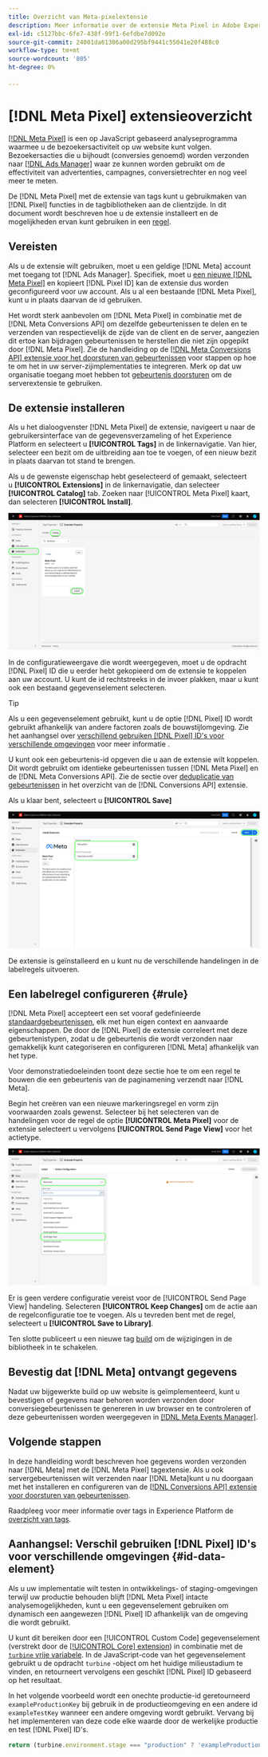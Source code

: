 ```yaml
---
title: Overzicht van Meta-pixelextensie
description: Meer informatie over de extensie Meta Pixel in Adobe Experience Platform.
exl-id: c5127bbc-6fe7-438f-99f1-6efdbe7d092e
source-git-commit: 24001da61306a00d295bf9441c55041e20f488c0
workflow-type: tm+mt
source-wordcount: '805'
ht-degree: 0%

---
```


# [!DNL Meta Pixel] extensieoverzicht

[[!DNL Meta Pixel]](https://developers.facebook.com/docs/meta-pixel/) is een op JavaScript gebaseerd analyseprogramma waarmee u de bezoekersactiviteit op uw website kunt volgen. Bezoekersacties die u bijhoudt (conversies genoemd) worden verzonden naar [[!DNL Ads Manager]](https://www.facebook.com/business/tools/ads-manager) waar ze kunnen worden gebruikt om de effectiviteit van advertenties, campagnes, conversietrechter en nog veel meer te meten.

De [!DNL Meta Pixel] met de extensie van tags kunt u gebruikmaken van [!DNL Pixel] functies in de tagbibliotheken aan de clientzijde. In dit document wordt beschreven hoe u de extensie installeert en de mogelijkheden ervan kunt gebruiken in een [regel](../../../ui/managing-resources/rules.md).

## Vereisten

Als u de extensie wilt gebruiken, moet u een geldige [!DNL Meta] account met toegang tot [!DNL Ads Manager]. Specifiek, moet u [een nieuwe [!DNL Meta Pixel]](https://www.facebook.com/business/help/952192354843755) en kopieert [!DNL Pixel ID] kan de extensie dus worden geconfigureerd voor uw account. Als u al een bestaande [!DNL Meta Pixel], kunt u in plaats daarvan de id gebruiken.

Het wordt sterk aanbevolen om [!DNL Meta Pixel] in combinatie met de [!DNL Meta Conversions API] om dezelfde gebeurtenissen te delen en te verzenden van respectievelijk de zijde van de client en de server, aangezien dit ertoe kan bijdragen gebeurtenissen te herstellen die niet zijn opgepikt door [!DNL Meta Pixel]. Zie de handleiding op de [[!DNL Meta Conversions API] extensie voor het doorsturen van gebeurtenissen](../../client/meta/overview.md) voor stappen op hoe te om het in uw server-zijimplementaties te integreren. Merk op dat uw organisatie toegang moet hebben tot [gebeurtenis doorsturen](../../../ui/event-forwarding/overview.md) om de serverextensie te gebruiken.

## De extensie installeren

Als u het dialoogvenster [!DNL Meta Pixel] de extensie, navigeert u naar de gebruikersinterface van de gegevensverzameling of het Experience Platform en selecteert u **[!UICONTROL Tags]** in de linkernavigatie. Van hier, selecteer een bezit om de uitbreiding aan toe te voegen, of een nieuw bezit in plaats daarvan tot stand te brengen.

Als u de gewenste eigenschap hebt geselecteerd of gemaakt, selecteert u **[!UICONTROL Extensions]** in de linkernavigatie, dan selecteer **[!UICONTROL Catalog]** tab. Zoeken naar [!UICONTROL Meta Pixel] kaart, dan selecteren **[!UICONTROL Install]**.

![De [!UICONTROL Install] knop die wordt geselecteerd voor de [!UICONTROL Meta Pixel] in de UI voor gegevensverzameling.](../../../images/extensions/client/meta/install.png)

In de configuratieweergave die wordt weergegeven, moet u de opdracht [!DNL Pixel] ID die u eerder hebt gekopieerd om de extensie te koppelen aan uw account. U kunt de id rechtstreeks in de invoer plakken, maar u kunt ook een bestaand gegevenselement selecteren.

>[!TIP]
>
>Als u een gegevenselement gebruikt, kunt u de optie [!DNL Pixel] ID wordt gebruikt afhankelijk van andere factoren zoals de bouwstijlomgeving. Zie het aanhangsel over [verschillend gebruiken [!DNL Pixel] ID&#39;s voor verschillende omgevingen](#id-data-element) voor meer informatie .

U kunt ook een gebeurtenis-id opgeven die u aan de extensie wilt koppelen. Dit wordt gebruikt om identieke gebeurtenissen tussen [!DNL Meta Pixel] en de [!DNL Meta Conversions API]. Zie de sectie over [deduplicatie van gebeurtenissen](../../server/meta/overview.md#event-deduplication) in het overzicht van de [!DNL Conversions API] extensie.

Als u klaar bent, selecteert u **[!UICONTROL Save]**

![De [!DNL Pixel] ID verstrekt als gegevenselement in de mening van de uitbreidingsconfiguratie.](../../../images/extensions/client/meta/configure.png)

De extensie is geïnstalleerd en u kunt nu de verschillende handelingen in de labelregels uitvoeren.

## Een labelregel configureren {#rule}

[!DNL Meta Pixel] accepteert een set vooraf gedefinieerde [standaardgebeurtenissen](https://www.facebook.com/business/help/402791146561655), elk met hun eigen context en aanvaarde eigenschappen. De door de [!DNL Pixel] de extensie correleert met deze gebeurtenistypen, zodat u de gebeurtenis die wordt verzonden naar gemakkelijk kunt categoriseren en configureren [!DNL Meta] afhankelijk van het type.

Voor demonstratiedoeleinden toont deze sectie hoe te om een regel te bouwen die een gebeurtenis van de paginamening verzendt naar [!DNL Meta].

Begin het creëren van een nieuwe markeringsregel en vorm zijn voorwaarden zoals gewenst. Selecteer bij het selecteren van de handelingen voor de regel de optie **[!UICONTROL Meta Pixel]** voor de extensie selecteert u vervolgens **[!UICONTROL Send Page View]** voor het actietype.

![De [!UICONTROL Send Page View] actietype dat voor een regel in de Inzameling UI van Gegevens wordt geselecteerd.](../../../images/extensions/client/meta/select-action.png)

Er is geen verdere configuratie vereist voor de [!UICONTROL Send Page View] handeling. Selecteren **[!UICONTROL Keep Changes]** om de actie aan de regelconfiguratie toe te voegen. Als u tevreden bent met de regel, selecteert u **[!UICONTROL Save to Library]**.

Ten slotte publiceert u een nieuwe tag [build](../../../ui/publishing/builds.md) om de wijzigingen in de bibliotheek in te schakelen.

## Bevestig dat [!DNL Meta] ontvangt gegevens

Nadat uw bijgewerkte build op uw website is geïmplementeerd, kunt u bevestigen of gegevens naar behoren worden verzonden door conversiegebeurtenissen te genereren in uw browser en te controleren of deze gebeurtenissen worden weergegeven in [[!DNL Meta Events Manager]](https://www.facebook.com/business/help/898185560232180).

## Volgende stappen

In deze handleiding wordt beschreven hoe gegevens worden verzonden naar [!DNL Meta] met de [!DNL Meta Pixel] tagextensie. Als u ook servergebeurtenissen wilt verzenden naar [!DNL Meta]kunt u nu doorgaan met het installeren en configureren van de [[!DNL Conversions API] extensie voor doorsturen van gebeurtenissen](../../server/meta/overview.md).

Raadpleeg voor meer informatie over tags in Experience Platform de [overzicht van tags](../../../home.md).

## Aanhangsel: Verschil gebruiken [!DNL Pixel] ID&#39;s voor verschillende omgevingen {#id-data-element}

Als u uw implementatie wilt testen in ontwikkelings- of staging-omgevingen terwijl uw productie behouden blijft [!DNL Meta Pixel] intacte analysemogelijkheden, kunt u een gegevenselement gebruiken om dynamisch een aangewezen [!DNL Pixel] ID afhankelijk van de omgeving die wordt gebruikt.

U kunt dit bereiken door een [!UICONTROL Custom Code] gegevenselement (verstrekt door de [[!UICONTROL Core] extension](../core/overview.md)) in combinatie met de [`turbine` vrije variabele](../../../extension-dev/turbine.md). In de JavaScript-code van het gegevenselement gebruikt u de opdracht `turbine` -object om het huidige milieustadium te vinden, en retourneert vervolgens een geschikt [!DNL Pixel] ID gebaseerd op het resultaat.

In het volgende voorbeeld wordt een onechte productie-id geretourneerd `exampleProductionKey` bij gebruik in de productieomgeving en een andere id `exampleTestKey` wanneer een andere omgeving wordt gebruikt. Vervang bij het implementeren van deze code elke waarde door de werkelijke productie en test [!DNL Pixel] ID&#39;s.

```js
return (turbine.environment.stage === "production" ? 'exampleProductionKey' : 'exampleTestKey');
```
